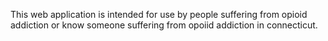 This web application is intended for use by people suffering from opioid addiction or know someone suffering from opoiid addiction
in connecticut.
